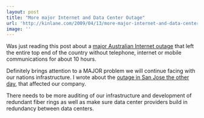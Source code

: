 ```yaml
---
layout: post
title: "More major Internet and Data Center Outage"
url: 'http://kinlane.com/2009/04/13/more-major-internet-and-data-center-outage/'
image: ''
---
```


Was just reading this post about a [major Australian Internet outage][1] that left the entire top end of the country without telephone, internet or mobile communications for about 10 hours.

Definitely brings attention to a MAJOR problem we will continue facing with our nations infrastructure. I wrote about the [outage in San Jose the other day][2], that affected our company.

There needs to be more auditing of our infrastructure and development of redundant fiber rings as well as make sure data center providers build in redundancy between data centers.

   [1]: http://www.cloudave.com/link/left-in-the-dark
   [2]: http://www.kinlane.com/?p=514
